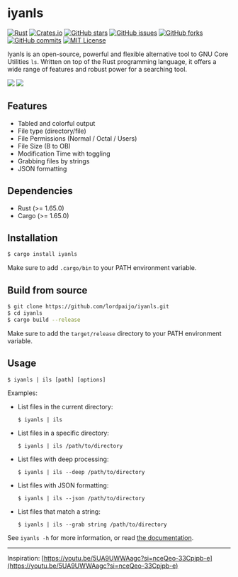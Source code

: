 # iyanls

[![Rust](https://img.shields.io/badge/language-Rust-orange)](https://www.rust-lang.org/)
[![Crates.io](https://img.shields.io/crates/v/iyanls)](https://crates.io/crates/iyanls)
[![GitHub stars](https://img.shields.io/github/stars/lordpaijo/iyanls)](https://github.com/lordpaijo/iyanls/stargazers)
[![GitHub issues](https://img.shields.io/github/issues/lordpaijo/iyanls)](https://github.com/lordpaijo/iyanls/issues)
[![GitHub forks](https://img.shields.io/github/forks/lordpaijo/iyanls)](https://github.com/lordpaijo/iyanls/network/members)
[![GitHub commits](https://img.shields.io/github/commit-activity/m/lordpaijo/iyanls)](https://github.com/lordpaijo/iyanls/commits/main)
[![MIT License](https://img.shields.io/github/license/lordpaijo/iyanls)](https://github.com/lordpaijo/iyanls/blob/main/LICENSE)

Iyanls is an open-source, powerful and flexible alternative tool to GNU Core Utilities `ls`. Written on top of the Rust programming language, it offers a wide range of features and robust power for a searching tool.

![](https://github.com/lordpaijo/iyanls/blob/main/ss00.png)
![](https://github.com/lordpaijo/iyanls/blob/main/ss01.png)
## Features
- Tabled and colorful output
- File type (directory/file)
- File Permissions (Normal / Octal / Users)
- File Size (B to OB)
- Modification Time with toggling
- Grabbing files by strings
- JSON formatting

## Dependencies
- Rust (>= 1.65.0)
- Cargo (>= 1.65.0)

## Installation
```sh
$ cargo install iyanls
```

Make sure to add `.cargo/bin` to your PATH environment variable.

## Build from source
```sh
$ git clone https://github.com/lordpaijo/iyanls.git
$ cd iyanls
$ cargo build --release
```

Make sure to add the `target/release` directory to your PATH environment variable.

## Usage
```
$ iyanls | ils [path] [options]
```

Examples:
- List files in the current directory:
  ```
  $ iyanls | ils
  ```
- List files in a specific directory:
  ```
  $ iyanls | ils /path/to/directory
  ```
- List files with deep processing:
  ```
  $ iyanls | ils --deep /path/to/directory
  ```
- List files with JSON formatting:
  ```
  $ iyanls | ils --json /path/to/directory
  ```
- List files that match a string:
  ```
  $ iyanls | ils --grab string /path/to/directory
  ```

See `iyanls -h` for more information, or read [the documentation](https://github.com/lordpaijo/iyanls/blob/main/docs.md).

---

Inspiration: [https://youtu.be/5UA9UWWAagc?si=nceQeo-33Cpjpb-e](https://youtu.be/5UA9UWWAagc?si=nceQeo-33Cpjpb-e)
